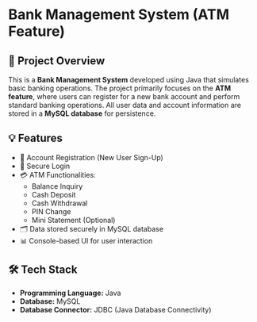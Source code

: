 # Bank Management System (ATM Feature)

## 📌 Project Overview

This is a **Bank Management System** developed using Java that simulates basic banking operations. The project primarily focuses on the **ATM feature**, where users can register for a new bank account and perform standard banking operations. All user data and account information are stored in a **MySQL database** for persistence.

## 💡 Features

- 🏦 Account Registration (New User Sign-Up)
- 🔐 Secure Login
- 💳 ATM Functionalities:
    - Balance Inquiry
    - Cash Deposit
    - Cash Withdrawal
    - PIN Change
    - Mini Statement (Optional)
- 🗂️ Data stored securely in MySQL database
- 📊 Console-based UI for user interaction

## 🛠️ Tech Stack

- **Programming Language:** Java
- **Database:** MySQL
- **Database Connector:** JDBC (Java Database Connectivity)

